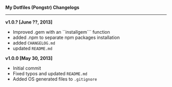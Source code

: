 **My Dotfiles (Pongstr) Changelogs**

--------------------------------------

**v1.0.?  [June ??, 2013]**
  - Improved .gem with an ``installgem``` function
  - added .npm to separate npm packages installation
  - added ```CHANGELOG.md```
  - updated ```README.md```

**v1.0.0  [May 30, 2013]**
  - Initial commit
  - Fixed typos and updated ```README.md```
  - Added OS generated files to ```.gitignore```